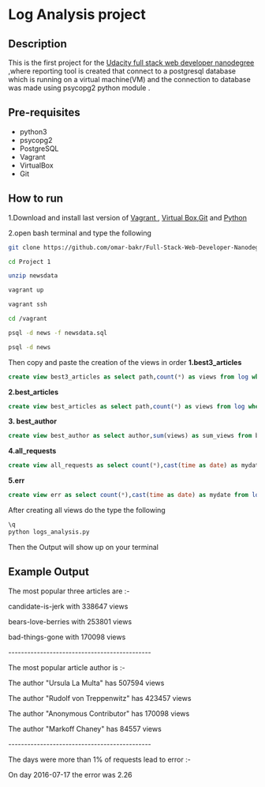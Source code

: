 # Log Analysis project 
## Description
This is the first project for the [Udacity full stack web developer nanodegree](https://www.udacity.com/course/full-stack-web-developer-nanodegree--nd004) ,where reporting tool is created that connect to a postgresql database which is running on a  virtual machine(VM) and the connection to database was made using psycopg2 python module .

## Pre-requisites
* python3
* psycopg2
* PostgreSQL
* Vagrant
* VirtualBox
* Git


## How to run 
1.Download and install last version of [Vagrant ](https://www.vagrantup.com/), [Virtual Box](https://www.virtualbox.org/wiki/Downloads),[Git](https://git-scm.com/downloads)
and [Python](https://www.python.org/downloads/)

2.open bash terminal and type the following 

```bash
git clone https://github.com/omar-bakr/Full-Stack-Web-Developer-Nanodegree.git

cd Project 1

unzip newsdata

vagrant up

vagrant ssh

cd /vagrant

psql -d news -f newsdata.sql

psql -d news
```
Then copy and paste the creation of the views 
in order 
**1.best3_articles**
```SQL
create view best3_articles as select path,count(*) as views from log where log.status='200 OK' and log.path like '/article/%'group by path order by views desc limit 3 ;
```

**2.best_articles**
```SQL
create view best_articles as select path,count(*) as views from log where log.status='200 OK' and log.path like '/article/%'group by path order by views desc ;
```

**3. best_author**
```SQL
create view best_author as select author,sum(views) as sum_views from best_articles,articles where replace(best_articles.path,'/article/','')=articles.slug group by author order by sum_views desc ;
```

**4.all_requests**

```SQL
create view all_requests as select count(*),cast(time as date) as mydate from log group by mydate ;

```
**5.err**
```SQL
create view err as select count(*),cast(time as date) as mydate from log where status!='200 OK' group by mydate ;
```
After creating all views do the type the following 

```bash
\q
python logs_analysis.py
```
Then the Output will show up on your terminal 


## Example Output 
The most popular three articles are :- 

candidate-is-jerk with 338647 views

bears-love-berries with 253801 views

bad-things-gone with 170098 views

\---------------------------------------------

The most popular article author is :-

The author "Ursula La Multa" has 507594 views

The author "Rudolf von Treppenwitz" has 423457  views

The author "Anonymous Contributor" has 170098 views

The author "Markoff Chaney" has 84557 views

\---------------------------------------------

The days were more than 1% of requests lead to error :-

On day 2016-07-17 the error was 2.26
